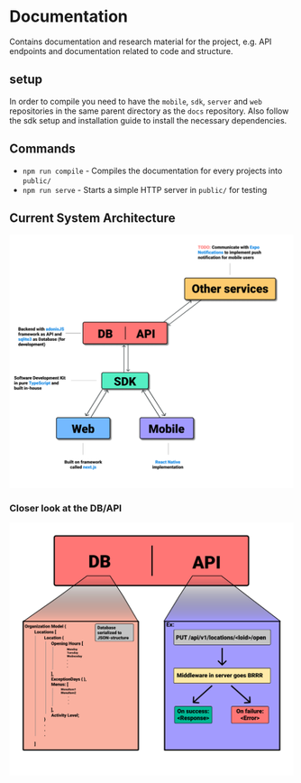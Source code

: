 # Documentation
Contains documentation and research material for the project, e.g. API endpoints
and documentation related to code and structure.

## setup
In order to compile you need to have the `mobile`, `sdk`, `server` and `web` repositories in the same parent directory as the `docs` repository.
Also follow the sdk setup and installation guide to install the necessary dependencies.

## Commands
- `npm run compile` - Compiles the documentation for every projects into `public/`
- `npm run serve` - Starts a simple HTTP server in `public/` for testing

## Current System Architecture

![system design](static/current_system_arch.png)

### Closer look at the DB/API

![api backend](static/DBCloserLook.png)

